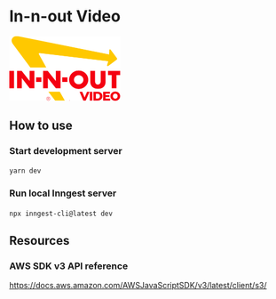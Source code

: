 # In-n-out Video

<img src="public/in-n-out-video.png" alt="In-n-out Video" width="200px">

## How to use

### Start development server

`yarn dev`

### Run local Inngest server

`npx inngest-cli@latest dev`

## Resources

### AWS SDK v3 API reference

https://docs.aws.amazon.com/AWSJavaScriptSDK/v3/latest/client/s3/
